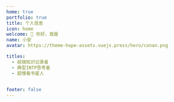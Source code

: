 ```yaml
---
home: true
portfolio: true
title: 个人信息
icon: home
welcome: 👋 你好，我是  
name: 小安
avatar: https://theme-hope-assets.vuejs.press/hero/conan.png

titles:
  - 前端知识记录者
  - 典型INTP思考者
  - 超慢看书星人
 

footer: false
---
```


<!-- ## 介绍 -->


